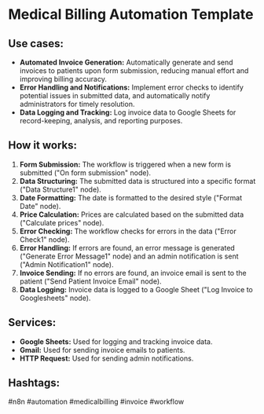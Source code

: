 # Medical Billing Automation Template

## Use cases:

-   **Automated Invoice Generation:** Automatically generate and send invoices to patients upon form submission, reducing manual effort and improving billing accuracy.
-   **Error Handling and Notifications:** Implement error checks to identify potential issues in submitted data, and automatically notify administrators for timely resolution.
-   **Data Logging and Tracking:** Log invoice data to Google Sheets for record-keeping, analysis, and reporting purposes.

## How it works:

1.  **Form Submission:** The workflow is triggered when a new form is submitted ("On form submission" node).
2.  **Data Structuring:** The submitted data is structured into a specific format ("Data Structure1" node).
3.  **Date Formatting:** The date is formatted to the desired style ("Format Date" node).
4.  **Price Calculation:** Prices are calculated based on the submitted data ("Calculate prices" node).
5.  **Error Checking:** The workflow checks for errors in the data ("Error Check1" node).
6.  **Error Handling:** If errors are found, an error message is generated ("Generate Error Message1" node) and an admin notification is sent ("Admin Notification1" node).
7.  **Invoice Sending:** If no errors are found, an invoice email is sent to the patient ("Send Patient Invoice Email" node).
8.  **Data Logging:** Invoice data is logged to a Google Sheet ("Log Invoice to Googlesheets" node).

## Services:

-   **Google Sheets:** Used for logging and tracking invoice data.
-   **Gmail:** Used for sending invoice emails to patients.
-   **HTTP Request:** Used for sending admin notifications.

## Hashtags:

#n8n #automation #medicalbilling #invoice #workflow
